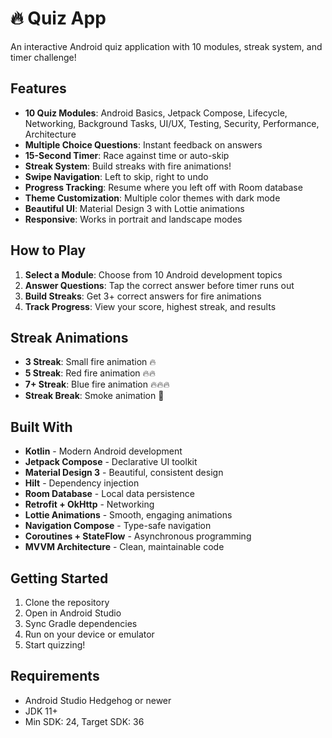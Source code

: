 # 🔥 Quiz App

An interactive Android quiz application with 10 modules, streak system, and timer challenge!

## Features

- **10 Quiz Modules**: Android Basics, Jetpack Compose, Lifecycle, Networking, Background Tasks, UI/UX, Testing, Security, Performance, Architecture
- **Multiple Choice Questions**: Instant feedback on answers
- **15-Second Timer**: Race against time or auto-skip
- **Streak System**: Build streaks with fire animations!
- **Swipe Navigation**: Left to skip, right to undo
- **Progress Tracking**: Resume where you left off with Room database
- **Theme Customization**: Multiple color themes with dark mode
- **Beautiful UI**: Material Design 3 with Lottie animations
- **Responsive**: Works in portrait and landscape modes

## How to Play

1. **Select a Module**: Choose from 10 Android development topics
2. **Answer Questions**: Tap the correct answer before timer runs out
3. **Build Streaks**: Get 3+ correct answers for fire animations
4. **Track Progress**: View your score, highest streak, and results

## Streak Animations

- **3 Streak**: Small fire animation 🔥
- **5 Streak**: Red fire animation 🔥🔥
- **7+ Streak**: Blue fire animation 🔥🔥🔥
- **Streak Break**: Smoke animation 💨

## Built With

- **Kotlin** - Modern Android development
- **Jetpack Compose** - Declarative UI toolkit
- **Material Design 3** - Beautiful, consistent design
- **Hilt** - Dependency injection
- **Room Database** - Local data persistence
- **Retrofit + OkHttp** - Networking
- **Lottie Animations** - Smooth, engaging animations
- **Navigation Compose** - Type-safe navigation
- **Coroutines + StateFlow** - Asynchronous programming
- **MVVM Architecture** - Clean, maintainable code

## Getting Started

1. Clone the repository
2. Open in Android Studio
3. Sync Gradle dependencies
4. Run on your device or emulator
5. Start quizzing!

## Requirements

- Android Studio Hedgehog or newer
- JDK 11+
- Min SDK: 24, Target SDK: 36
